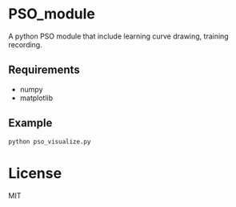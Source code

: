 # PSO_module
A python PSO module that include learning curve drawing, training recording.

## Requirements
* numpy
* matplotlib

## Example
```python pso_visualize.py```

# License
MIT
